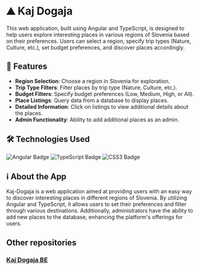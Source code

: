 # ⛰ Kaj Dogaja

This web application, built using Angular and TypeScript, is designed to help users explore interesting places in various regions of Slovenia based on their preferences. Users can select a region, specify trip types (Nature, Culture, etc.), set budget preferences, and discover places accordingly.

## 🚀 Features

- **Region Selection**: Choose a region in Slovenia for exploration.
- **Trip Type Filters**: Filter places by trip type (Nature, Culture, etc.).
- **Budget Filters**: Specify budget preferences (Low, Medium, High, or All).
- **Place Listings**: Query data from a database to display places.
- **Detailed Information**: Click on listings to view additional details about the places.
- **Admin Functionality**: Ability to add additional places as an admin.

## 🛠️ Technologies Used

![Angular Badge](https://img.shields.io/badge/Angular-a6120d?logo=angular&logoColor=fff&style=for-the-badge)
![TypeScript Badge](https://img.shields.io/badge/TypeScript-3178C6?logo=typescript&logoColor=fff&style=for-the-badge)
![CSS3 Badge](https://img.shields.io/badge/CSS3-1572B6?logo=css3&logoColor=fff&style=for-the-badge)

## ℹ About the App

Kaj-Dogaja is a web application aimed at providing users with an easy way to discover interesting places in different regions of Slovenia. By utilizing Angular and TypeScript, it allows users to set their preferences and filter through various destinations. Additionally, administrators have the ability to add new places to the database, enhancing the platform's offerings for users.

## Other repositories
### [Kaj Dogaja BE](https://github.com/klemen-s/Kaj-Dogaja-BE.git)
